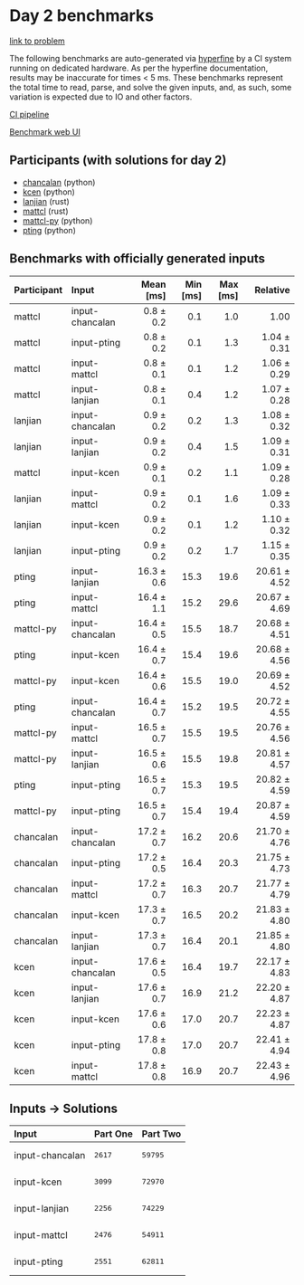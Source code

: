 # Day 2 benchmarks

[link to problem](https://adventofcode.com/2023/day/2)

The following benchmarks are auto-generated via
[hyperfine](https://github.com/sharkdp/hyperfine) by a CI system running on
dedicated hardware. As per the hyperfine documentation, results may be
inaccurate for times < 5 ms. These benchmarks represent the total time to read,
parse, and solve the given inputs, and, as such, some variation is expected due
to IO and other factors.

[CI pipeline](http://ci.papercode.net:8080/teams/main/pipelines/aoc2023)

[Benchmark web UI](https://aoc.ancalagon.black)


## Participants (with solutions for day 2)

- [chancalan](https://github.com/chancalan/aoc2023) (python)
- [kcen](https://github.com/kcen/aoc2023) (python)
- [lanjian](https://github.com/lanjian/aoc-2023) (rust)
- [mattcl](https://github.com/mattcl/aoc2023) (rust)
- [mattcl-py](https://github.com/mattcl/aoc2023-py) (python)
- [pting](https://github.com/pting/aoc2023) (python)


## Benchmarks with officially generated inputs

| Participant | Input | Mean [ms] | Min [ms] | Max [ms] | Relative |
|:---|:---|---:|---:|---:|---:|
| mattcl | input-chancalan | 0.8 ± 0.2 | 0.1 | 1.0 | 1.00 |
| mattcl | input-pting | 0.8 ± 0.2 | 0.1 | 1.3 | 1.04 ± 0.31 |
| mattcl | input-mattcl | 0.8 ± 0.1 | 0.1 | 1.2 | 1.06 ± 0.29 |
| mattcl | input-lanjian | 0.8 ± 0.1 | 0.4 | 1.2 | 1.07 ± 0.28 |
| lanjian | input-chancalan | 0.9 ± 0.2 | 0.2 | 1.3 | 1.08 ± 0.32 |
| lanjian | input-lanjian | 0.9 ± 0.2 | 0.4 | 1.5 | 1.09 ± 0.31 |
| mattcl | input-kcen | 0.9 ± 0.1 | 0.2 | 1.1 | 1.09 ± 0.28 |
| lanjian | input-mattcl | 0.9 ± 0.2 | 0.1 | 1.6 | 1.09 ± 0.33 |
| lanjian | input-kcen | 0.9 ± 0.2 | 0.1 | 1.2 | 1.10 ± 0.32 |
| lanjian | input-pting | 0.9 ± 0.2 | 0.2 | 1.7 | 1.15 ± 0.35 |
| pting | input-lanjian | 16.3 ± 0.6 | 15.3 | 19.6 | 20.61 ± 4.52 |
| pting | input-mattcl | 16.4 ± 1.1 | 15.2 | 29.6 | 20.67 ± 4.69 |
| mattcl-py | input-chancalan | 16.4 ± 0.5 | 15.5 | 18.7 | 20.68 ± 4.51 |
| pting | input-kcen | 16.4 ± 0.7 | 15.4 | 19.6 | 20.68 ± 4.56 |
| mattcl-py | input-kcen | 16.4 ± 0.6 | 15.5 | 19.0 | 20.69 ± 4.52 |
| pting | input-chancalan | 16.4 ± 0.7 | 15.2 | 19.5 | 20.72 ± 4.55 |
| mattcl-py | input-mattcl | 16.5 ± 0.7 | 15.5 | 19.5 | 20.76 ± 4.56 |
| mattcl-py | input-lanjian | 16.5 ± 0.6 | 15.5 | 19.8 | 20.81 ± 4.57 |
| pting | input-pting | 16.5 ± 0.7 | 15.3 | 19.5 | 20.82 ± 4.59 |
| mattcl-py | input-pting | 16.5 ± 0.7 | 15.4 | 19.4 | 20.87 ± 4.59 |
| chancalan | input-chancalan | 17.2 ± 0.7 | 16.2 | 20.6 | 21.70 ± 4.76 |
| chancalan | input-pting | 17.2 ± 0.5 | 16.4 | 20.3 | 21.75 ± 4.73 |
| chancalan | input-mattcl | 17.2 ± 0.7 | 16.3 | 20.7 | 21.77 ± 4.79 |
| chancalan | input-kcen | 17.3 ± 0.7 | 16.5 | 20.2 | 21.83 ± 4.80 |
| chancalan | input-lanjian | 17.3 ± 0.7 | 16.4 | 20.1 | 21.85 ± 4.80 |
| kcen | input-chancalan | 17.6 ± 0.5 | 16.4 | 19.7 | 22.17 ± 4.83 |
| kcen | input-lanjian | 17.6 ± 0.7 | 16.9 | 21.2 | 22.20 ± 4.87 |
| kcen | input-kcen | 17.6 ± 0.6 | 17.0 | 20.7 | 22.23 ± 4.87 |
| kcen | input-pting | 17.8 ± 0.8 | 17.0 | 20.7 | 22.41 ± 4.94 |
| kcen | input-mattcl | 17.8 ± 0.8 | 16.9 | 20.7 | 22.43 ± 4.96 |


## Inputs -> Solutions

| Input | Part One | Part Two |
|:---|:---|:---|
|input-chancalan|<pre>2617</pre>|<pre>59795</pre>|
|input-kcen|<pre>3099</pre>|<pre>72970</pre>|
|input-lanjian|<pre>2256</pre>|<pre>74229</pre>|
|input-mattcl|<pre>2476</pre>|<pre>54911</pre>|
|input-pting|<pre>2551</pre>|<pre>62811</pre>|